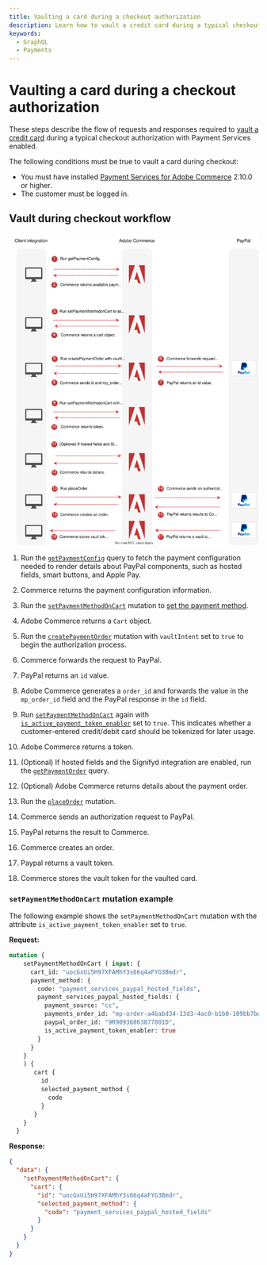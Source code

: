 ```yaml
---
title: Vaulting a card during a checkout authorization
description: Learn how to vault a credit card during a typical checkout authorization.
keywords:
  - GraphQL
  - Payments
---
```


# Vaulting a card during a checkout authorization

These steps describe the flow of requests and responses required to [vault a credit card](https://experienceleague.adobe.com/en/docs/commerce-merchant-services/payment-services/payments-checkout/vaulting#vaulting-a-payment-method-during-checkout) during a typical checkout authorization with Payment Services enabled.

The following conditions must be true to vault a card during checkout:

* You must have installed [Payment Services for Adobe Commerce](https://commercemarketplace.adobe.com/magento-payment-services.html) 2.10.0 or higher.
* The customer must be logged in.

## Vault during checkout workflow

![Payment Services sequence diagram](../../../_images/graphql/payment-services-vault-with-purchase.svg)

1. Run the [`getPaymentConfig`](../../payment-services-extension/queries/get-payment-config.md) query to fetch the payment configuration needed to render details about PayPal components, such as hosted fields, smart buttons, and Apple Pay.

1. Commerce returns the payment configuration information.

1. Run the [`setPaymentMethodOnCart`](../../schema/cart/mutations/set-payment-method.md) mutation to [set the payment method](../../tutorials/checkout/set-payment-method.md).

1. Adobe Commerce returns a `Cart` object.

1. Run the [`createPaymentOrder`](../../payment-services-extension/mutations/create-payment-order.md) mutation with `vaultIntent` set to `true` to begin the authorization process.

1. Commerce forwards the request to PayPal.

1. PayPal returns an `id` value.

1. Adobe Commerce generates a `order_id` and forwards the value in the `mp_order_id` field and the PayPal response in the `id` field.

1. Run [`setPaymentMethodOnCart`](../../schema/cart/mutations/set-payment-method.md) again with [`is_active_payment_token_enabler`](https://developer.adobe.com/commerce/webapi/graphql/payment-services-extension/workflows/checkout/#setpaymentmethodoncartinput-object) set to `true`. This indicates whether a customer-entered credit/debit card should be tokenized for later usage.

1. Adobe Commerce returns a token.

1. (Optional) If hosted fields and the Signifyd integration are enabled, run the [`getPaymentOrder`](../../payment-services-extension/queries/get-payment-order.md) query.

1. (Optional) Adobe Commerce returns details about the payment order.

1. Run the [`placeOrder`](../../schema/cart/mutations/place-order.md) mutation.

1. Commerce sends an authorization request to PayPal.

1. PayPal returns the result to Commerce.

1. Commerce creates an order.

1. Paypal returns a vault token.

1. Commerce stores the vault token for the vaulted card.

### `setPaymentMethodOnCart` mutation example

The following example shows the `setPaymentMethodOnCart` mutation with the attribute `is_active_payment_token_enabler` set to `true`.

**Request:**

```graphql
mutation {
    setPaymentMethodOnCart ( input: {
      cart_id: "uocGxUi5H97XFAMhY3s66q4aFYG3Bmdr",
      payment_method: {
        code: "payment_services_paypal_hosted_fields",
        payment_services_paypal_hosted_fields: {
          payment_source: "cc",
          payments_order_id: "mp-order-a4babd34-13d3-4ac0-b1b0-109bb7be1574",
          paypal_order_id: "9R90936863877801D",
          is_active_payment_token_enabler: true
        }
      }
    }
    ) {
       cart {
         id
         selected_payment_method {
           code
         }
       }
    }
  } 
```

**Response:**

```json
{
  "data": {
    "setPaymentMethodOnCart": {
      "cart": {
        "id": "uocGxUi5H97XFAMhY3s66q4aFYG3Bmdr",
        "selected_payment_method": {
          "code": "payment_services_paypal_hosted_fields"
        }
      }
    }
  }
}
```
